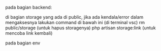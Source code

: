 pada bagian backend: 

di bagian storage yang ada di public, jika ada kendala/error dalam mengaksesnya lakukan command di bawah ini (di terminal vsc)
rm public/storage (untuk hapus storagenya)
php artisan storage:link (untuk mencoba link kembali)

pada bagian env 
